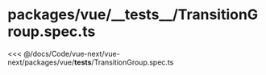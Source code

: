 # packages/vue/\_\_tests\_\_/TransitionGroup.spec.ts

<<< @/docs/Code/vue-next/vue-next/packages/vue/__tests__/TransitionGroup.spec.ts

